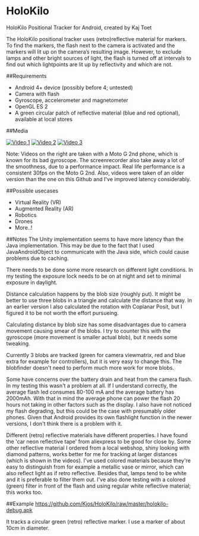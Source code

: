 # HoloKilo
HoloKilo Positional Tracker for Android, created by Kaj Toet

The HoloKilo positional tracker uses (retro)reflective material for markers. To find the markers, the flash next to the camera is activated and the markers will lit up on the camera’s resulting image. However, to exclude lamps and other bright sources of light, the flash is turned off at intervals to find out which lightpoints are lit up by reflectivity and which are not.

##Requirements
- Android 4+ device (possibly before 4; untested)
- Camera with flash
- Gyroscope, accelerometer and magnetometer
- OpenGL ES 2
- A green circular patch of reflective material (blue and red optional), available at local stores

##Media

[![Video 1](http://img.youtube.com/vi/K6ztsdTKuzc/0.jpg)](http://www.youtube.com/watch?v=K6ztsdTKuzc)
[![Video 2](http://img.youtube.com/vi/VQW2xLNd_-Y/0.jpg)](http://www.youtube.com/watch?v=VQW2xLNd_-Y)
[![Video 3](http://img.youtube.com/vi/ydd2h-7mcxk/0.jpg)](http://www.youtube.com/watch?v=ydd2h-7mcxk)

Note: Videos on the right are taken with a Moto G 2nd phone, which is known for its bad gyroscope. The screenrecorder also take away a lot of the smoothness, due to a performance impact. Real life performance is a consistent 30fps on the Moto G 2nd.
Also, videos were taken of an older version than the one on this Github and I've improved latency considerably.

##Possible usecases
- Virtual Reality (VR)
- Augmented Reality (AR)
- Robotics
- Drones
- More..!

##Notes
The Unity implementation seems to have more latency than the Java implementation. This may be due to the fact that I used JavaAndroidObject to communicate with the Java side, which could cause problems due to caching.

There needs to be done some more research on different light conditions. In my testing the exposure lock needs to be on at night and set to minimal exposure in daylight.

Distance calculation happens by the blob size (roughly put). It might be better to use three blobs in a triangle and calculate the distance that way. In an earlier version I also calculated the rotation with Coplanar Posit, but I figured it to be not worth the effort pursueing.

Calculating distance by blob size has some disadvantages due to camera movement causing smear of the blobs. I try to counter this with the gyroscope (more movement is smaller actual blob), but it needs some tweaking.

Currently 3 blobs are tracked (green for camera viewmatrix, red and blue extra for example for controllers), but it is very easy to change this. The blobfinder doesn't need to perform much more work for more blobs.

Some have concerns over the battery drain and heat from the camera flash. In my testing this wasn't a problem at all. If I understand correctly, the average flash led consumes 80-100 mA and the average battery has 2000mAh. With that in mind the average phone can power the flash 20 hours not taking in other factors such as the display. I also have not noticed my flash degrading, but this could be the case with presumably older phones. Given that Android provides its own flashlight function in the newer versions, I don't think there is a problem with it.

Different (retro) reflective materials have different properties. I have found the 'car neon reflective tape' from aliexpress to be good for close by. Some other reflective material I ordered from a local webshop, shiny looking with diamond patterns, works better for me for tracking at larger distances (which is shown in the videos). I've used colored materials because they're easy to distinguish from for example a metallic vase or mirror, which can also reflect light as if retro reflective. Besides that, lamps tend to be white and it is preferable to filter them out. 
I've also done testing with a colored (green) filter in front of the flash and using regular white reflective material; this works too.

##Example
https://github.com/Kjos/HoloKilo/raw/master/holokilo-debug.apk

It tracks a circular green (retro) reflective marker. I use a marker of about 10cm in diameter.
